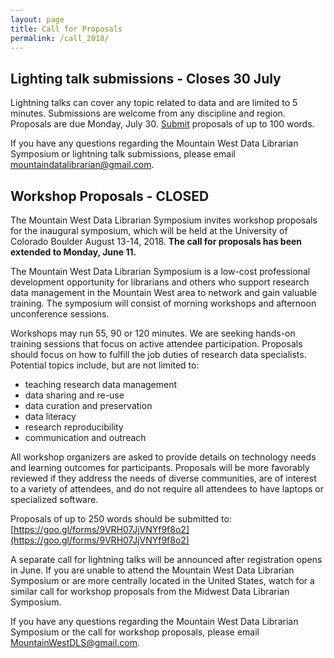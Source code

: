 ```yaml
---
layout: page
title: Call for Proposals
permalink: /call_2018/
---
```



## Lighting talk submissions - Closes 30 July

Lightning talks can cover any topic related to data and are limited to 5 minutes. Submissions are welcome from any discipline and region. Proposals are due Monday, July 30. [Submit](https://goo.gl/forms/8b3TOWSHdGuY935D3) proposals of up to 100 words.

If you have any questions regarding the Mountain West Data Librarian Symposium or lightning talk submissions, please email mountaindatalibrarian@gmail.com.

## Workshop Proposals - CLOSED

The Mountain West Data Librarian Symposium invites workshop proposals for the inaugural symposium, which will be held at the University of Colorado Boulder August 13-14, 2018. **The call for proposals has been extended to Monday, June 11.**

The Mountain West Data Librarian Symposium is a low-cost professional development opportunity for librarians and others who support research data management in the Mountain West area to network and gain valuable training. The symposium will consist of morning workshops and afternoon unconference sessions. 

Workshops may run 55, 90 or 120 minutes. We are seeking hands-on training sessions that focus on active attendee participation. Proposals should focus on how to fulfill the job duties of research data specialists. Potential topics include, but are not limited to:
- teaching research data management
- data sharing and re-use
- data curation and preservation
- data literacy
- research reproducibility
- communication and outreach

All workshop organizers are asked to provide details on technology needs and learning outcomes for participants. Proposals will be more favorably reviewed if they address the needs of diverse communities, are of interest to a variety of attendees, and do not require all attendees to have laptops or specialized software.

Proposals of up to 250 words should be submitted to: [https://goo.gl/forms/9VRH07JjVNYf9f8o2](https://goo.gl/forms/9VRH07JjVNYf9f8o2)

A separate call for lightning talks will be announced after registration opens in June. If you are unable to attend the Mountain West Data Librarian Symposium or are more centrally located in the United States, watch for a similar call for workshop proposals from the Midwest Data Librarian Symposium.

If you have any questions regarding the Mountain West Data Librarian Symposium or the call for workshop proposals, please email MountainWestDLS@gmail.com. 
